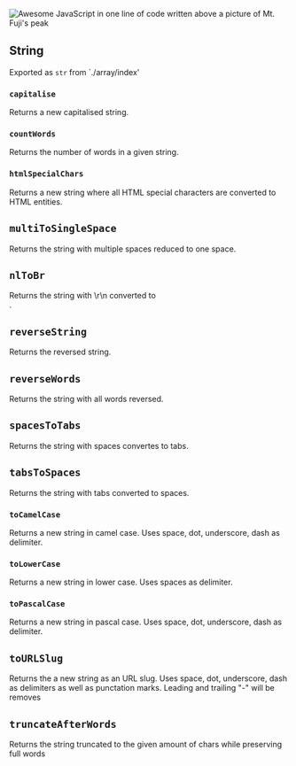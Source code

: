 ![Awesome JavaScript in one line of code written above a picture of Mt. Fuji's peak](ajsioloc.png)

## String

Exported as `str` from `./array/index'

### `capitalise`

Returns a new capitalised string.

### `countWords`

Returns the number of words in a given string.

### `htmlSpecialChars`

Returns a new string where all HTML special characters are converted to HTML entities.

## `multiToSingleSpace`

Returns the string with multiple spaces reduced to one space.

## `nlToBr`

Returns the string with \r\n converted to <br/>.

## `reverseString`

Returns the reversed string.

## `reverseWords`

Returns the string with all words reversed.

## `spacesToTabs`

Returns the string with spaces convertes to tabs.

## `tabsToSpaces`

Returns the string with tabs converted to spaces.

### `toCamelCase`

Returns a new string in camel case. Uses space, dot, underscore, dash as delimiter.

### `toLowerCase`

Returns a new string in lower case. Uses spaces as delimiter.

### `toPascalCase`

Returns a new string in pascal case. Uses space, dot, underscore, dash as delimiter.

## `toURLSlug`

Returns the a new string as an URL slug.
Uses space, dot, underscore, dash as delimiters as well as punctation marks.
Leading and trailing "-" will be removes

## `truncateAfterWords`

Returns the string truncated to the given amount of chars while preserving full words
